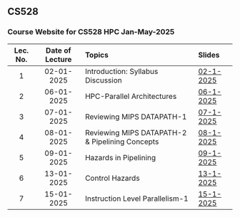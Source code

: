 ## CS528
### Course Website for CS528 HPC Jan-May-2025


| Lec. No. | Date of Lecture        | Topics  | Slides   |
|:---:|:--:|:--|:--------------------------|
| 1       |  02-01-2025            | Introduction: Syllabus Discussion| [02-1-2025](https://iitgoffice-my.sharepoint.com/:b:/g/personal/phrangboklang_iitg_ac_in/EUmmHQJHOu1MijXOagEhgf8BRxe8bPvzOWu_wn3SPUDYmg?e=9FRAqo) | 
| 2       |  06-01-2025            | HPC-Parallel Architectures| [06-1-2025](https://iitgoffice-my.sharepoint.com/:b:/g/personal/phrangboklang_iitg_ac_in/Ecmnea5lQGVMhLyNLVEruAwBaIL59k7L9sourF-HmUfAvw?e=aGfkjM) | 
| 3       |  07-01-2025            | Reviewing MIPS DATAPATH-1 | [07-1-2025](https://iitgoffice-my.sharepoint.com/:b:/g/personal/phrangboklang_iitg_ac_in/Ea1haUByWKVGlb0RfRyQcXYBDTV14iGq2suEq8O0ihq29Q) |
| 4       |  08-01-2025            | Reviewing MIPS DATAPATH-2 & Pipelining Concepts | [08-1-2025](https://iitgoffice-my.sharepoint.com/:b:/g/personal/phrangboklang_iitg_ac_in/EZCduiNlAshBhW2vlknXknsBksJTCYChWUrq6v2KcNO9XQ?e=uIvnG3) |
| 5       |  09-01-2025            | Hazards in Pipelining | [09-1-2025](https://iitgoffice-my.sharepoint.com/:b:/g/personal/phrangboklang_iitg_ac_in/ESehAE3koT9MoL9CB4Su8wEBcRI9axmC6QAd_hU8kBsGyA?e=QRSVKT) |
| 6       |  13-01-2025            | Control Hazards | [13-1-2025](https://iitgoffice-my.sharepoint.com/:b:/g/personal/phrangboklang_iitg_ac_in/EffDZrzQIw5DoYUAj9ppceQBeNFfTXawUS1GRps4FOB8ow?e=emEdCi) |
| 7       |  15-01-2025            | Instruction Level Parallelism-1 | [15-1-2025]() |



